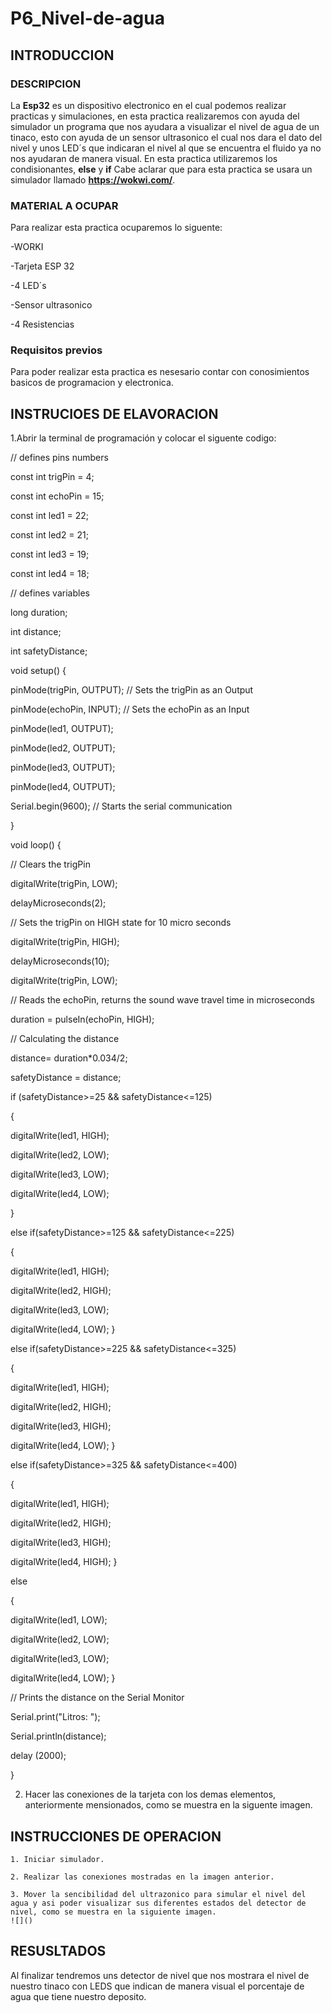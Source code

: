 # P6_Nivel-de-agua
## INTRODUCCION

### DESCRIPCION 

La **Esp32**  es un dispositivo electronico en el cual podemos realizar practicas y simulaciones, en esta practica realizaremos  con ayuda del simulador un programa que nos ayudara a visualizar el nivel de agua de un tinaco, esto con ayuda de un sensor ultrasonico el cual nos dara el dato del nivel y unos LED´s que indicaran el nivel al que se encuentra el fluido ya no nos ayudaran de manera visual. En esta practica utilizaremos los condisionantes, **else** y **if**  Cabe aclarar que para esta practica se usara un simulador llamado **https://wokwi.com/**.

### MATERIAL A OCUPAR

Para realizar esta practica ocuparemos lo siguente:

-WORKI

-Tarjeta ESP 32

-4 LED´s

-Sensor ultrasonico

-4 Resistencias

### Requisitos previos

Para poder realizar esta practica es nesesario contar con conosimientos basicos de programacion y electronica.

## INSTRUCIOES DE ELAVORACION 

1.Abrir la terminal de programación y colocar el siguente codigo:

// defines pins numbers

const int trigPin = 4;

const int echoPin = 15;

const int led1 = 22;

const int led2 = 21;

const int led3 = 19;

const int led4 = 18;

// defines variables

long duration;

int distance;

int safetyDistance;


void setup() {

pinMode(trigPin, OUTPUT); // Sets the trigPin as an Output

pinMode(echoPin, INPUT); // Sets the echoPin as an Input

pinMode(led1, OUTPUT);

pinMode(led2, OUTPUT);

pinMode(led3, OUTPUT);

pinMode(led4, OUTPUT);

Serial.begin(9600); // Starts the serial communication

}


void loop() {

// Clears the trigPin

digitalWrite(trigPin, LOW);

delayMicroseconds(2);

// Sets the trigPin on HIGH state for 10 micro seconds

digitalWrite(trigPin, HIGH);

delayMicroseconds(10);

digitalWrite(trigPin, LOW);

// Reads the echoPin, returns the sound wave travel time in microseconds

duration = pulseIn(echoPin, HIGH);

// Calculating the distance

distance= duration*0.034/2;

safetyDistance = distance;

if (safetyDistance>=25 && safetyDistance<=125)

{

  digitalWrite(led1, HIGH);
  
  digitalWrite(led2, LOW);
  
  digitalWrite(led3, LOW);
  
  digitalWrite(led4, LOW);

}

else if(safetyDistance>=125 && safetyDistance<=225) 

{

  digitalWrite(led1, HIGH);
  
  digitalWrite(led2, HIGH);
  
  digitalWrite(led3, LOW);
  
  digitalWrite(led4, LOW);
}


else if(safetyDistance>=225 && safetyDistance<=325) 

{

  digitalWrite(led1, HIGH);
  
  digitalWrite(led2, HIGH);
  
  digitalWrite(led3, HIGH);
  
  digitalWrite(led4, LOW);
}

else if(safetyDistance>=325 && safetyDistance<=400) 

{

  digitalWrite(led1, HIGH);
  
  digitalWrite(led2, HIGH);
  
  digitalWrite(led3, HIGH);
  
  digitalWrite(led4, HIGH);
}

else

{

  digitalWrite(led1, LOW);
  
  digitalWrite(led2, LOW);
  
  digitalWrite(led3, LOW);
  
  digitalWrite(led4, LOW);
}



// Prints the distance on the Serial Monitor

Serial.print("Litros: ");

Serial.println(distance);

delay (2000);

}

2. Hacer las conexiones de la tarjeta con los demas elementos, anteriormente mensionados, como se muestra en la siguente imagen. 
 ![]()


## INSTRUCCIONES DE OPERACION 


    1. Iniciar simulador.
    
    2. Realizar las conexiones mostradas en la imagen anterior.
    
    3. Mover la sencibilidad del ultrazonico para simular el nivel del agua y asi poder visualizar sus diferentes estados del detector de nivel, como se muestra en la siguiente imagen.
    ![]()
    
## RESUSLTADOS
Al finalizar tendremos uns detector de nivel que nos mostrara el nivel de nuestro tinaco con LEDS que indican de manera visual el porcentaje de agua que tiene nuestro deposito.
